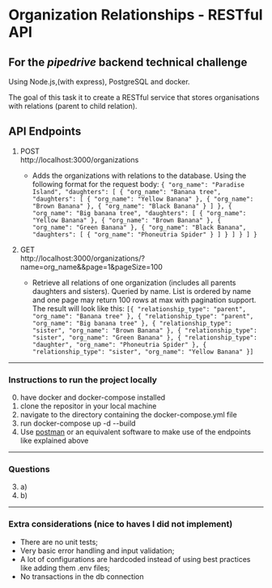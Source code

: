 # Organization Relationships - RESTful API

## For the _pipedrive_ backend technical challenge
Using Node.js,(with express), PostgreSQL and docker.

The goal of this task it to create a RESTful service that stores organisations with relations (parent to child relation).

## API Endpoints

1. POST  
    http://localhost:3000/organizations
     - Adds the organizations with relations to the database.
     Using the following format for the request body:
    `
    {
	"org_name": "Paradise Island",
	"daughters": [
		{
			"org_name": "Banana tree",
			"daughters": [
				{
					"org_name": "Yellow Banana"
				},
				{
					"org_name": "Brown Banana"
				},
				{
					"org_name": "Black Banana"
				}
			]
		},
		{
			"org_name": "Big banana tree",
			"daughters": [
				{
					"org_name": "Yellow Banana"
				},
				{
					"org_name": "Brown Banana"
				},
				{
					"org_name": "Green Banana"
				},
				{
					"org_name": "Black Banana",
					"daughters": [
						{
							"org_name": "Phoneutria Spider"
						}
					]
				}
			]
		}
	]
	}
    `
     

2. GET  
    http://localhost:3000/organizations/?name=org_name&&page=1&pageSize=100
    - Retrieve all relations of one organization (includes all parents daughters and sisters). Queried by name. List is ordered by name and one page may return 100 rows at max with pagination support. The result will look like this:
	`
	[{
	"relationship_type": "parent",
	"org_name": "Banana tree"
	}, {
	"relationship_type": "parent",
	"org_name": "Big banana tree"
	}, {
	"relationship_type": "sister",
	"org_name": "Brown Banana"
	}, {
	"relationship_type": "sister",
	"org_name": "Green Banana"
	}, {
	"relationship_type": "daughter",
	"org_name": "Phoneutria Spider"
	}, {
	"relationship_type": "sister",
	"org_name": "Yellow Banana"
	}]
	`

------

### Instructions to run the project locally

0. have docker and docker-compose installed
1. clone the repositor in your local machine
2. navigate to the directory containing the docker-compose.yml file
3. run docker-compose up -d --build
4. Use [postman](https://www.getpostman.com/) or an equivalent software to make use of the endpoints like explained above

------

### Questions

3. a)
3. b) 

------

### Extra considerations (nice to haves I did not implement)

- There are no unit tests;
- Very basic error handling and input validation;
- A lot of configurations are hardcoded instead of using best practices like adding them .env files;
- No transactions in the db connection
